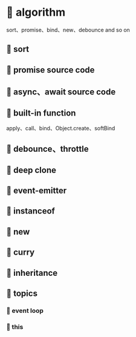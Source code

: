 # 🍛 algorithm

sort、promise、bind、new、debounce and so on

## 🍖 sort

## 🦴 promise source code

## 🦴 async、await source code

## 🦴 built-in function

apply、call、bind、Object.create、softBind

## 🍗 debounce、throttle

## 🍗 deep clone

## 🍗 event-emitter

## 🦴 instanceof

## 🦴 new

## 🦴 curry

## 🦴 inheritance

## 🥘 topics

### 🧀 event loop

### 🥞 this
